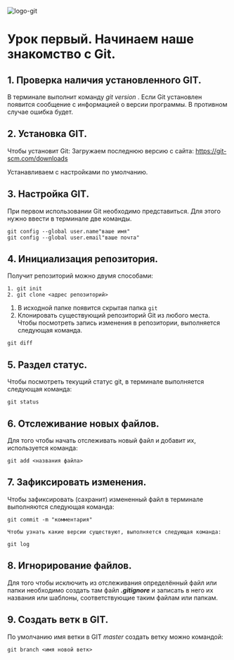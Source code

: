 ![logo-git](logo.png)

# Урок первый. Начинаем наше знакомство с Git.

## 1. Проверка наличия установленного GIT.

В терминале выполнит команду *git version* . Если Git установлен появится сообщение с информацией о версии программы. В противном случае ошибка будет. 

## 2. Установка GIT.
Чтобы установит Git: Загружаем последнюю версию с сайта: https://git-scm.com/downloads

Устанавливаем с настройками по умолчанию.

## 3. Настройка GIT. 
При первом использовании Git необходимо представиться. Для этого нужно ввести в терминале две команды.
```
git config --global user.name"ваше имя"
git config --global user.email"ваше почта"
```
## 4. Инициализация репозитория.
Получит репозиторий  можно двумя способами:
```
1. git init
2. git clone <адрес репозиторий>
```
1. В исходной папке появится скрытая папка `git`
2. Клонировать существующий репозиторий Git из любого места.  
Чтобы посмотреть запись изменения в репозитории, выполняется следующая команда.
```
git diff
```

## 5. Раздел статус.
Чтобы посмотреть текущий статус git, в терминале выполняется следующая команда: 
```
git status 
```
## 6. Отслеживание новых файлов.
Для того чтобы начать отслеживать новый файл и добавит их, используется команда: 
```
git add <названия файла>
```

## 7. Зафиксировать изменения. 
Чтобы зафиксировать (сахранит) измененный файл в терминале выполняются следующая команда:
```
git commit -m "комментария"
``` 
`Чтобы узнать какие версии существуют, выполняется следующая команда:`
```
git log 
```
## 8. Игнорирование файлов.
Для того чтобы исключить из отслеживания определённый файл или папки необходимо создать там файл ***.gitignore*** и записать в него их названия или шаблоны, соответствующие таким файлам или папкам.

## 9. Создать ветк в GIT.
По умолчанию имя ветки в GIT *master* создать ветку можно командой:
```
git branch <имя новой ветк>
```

 